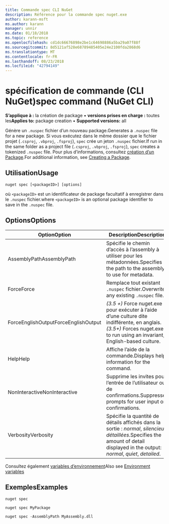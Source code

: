 ```yaml
---
title: Commande spec CLI NuGet
description: Référence pour la commande spec nuget.exe
author: karann-msft
ms.author: karann
manager: unnir
ms.date: 01/18/2018
ms.topic: reference
ms.openlocfilehash: cd1dc66676898e2be1c64698886a5ba29a07f88f
ms.sourcegitcommit: 8d5121af528e68789485405e24e2100fda2868d6
ms.translationtype: MT
ms.contentlocale: fr-FR
ms.lasthandoff: 08/23/2018
ms.locfileid: "42794149"
---
```

# <a name="spec-command-nuget-cli"></a><span data-ttu-id="44e0b-103">spécification de commande (CLI NuGet)</span><span class="sxs-lookup"><span data-stu-id="44e0b-103">spec command (NuGet CLI)</span></span>

<span data-ttu-id="44e0b-104">**S’applique à :** la création de package &bullet; **versions prises en charge :** toutes les</span><span class="sxs-lookup"><span data-stu-id="44e0b-104">**Applies to:** package creation &bullet; **Supported versions:** all</span></span>

<span data-ttu-id="44e0b-105">Génère un `.nuspec` fichier d’un nouveau package.</span><span class="sxs-lookup"><span data-stu-id="44e0b-105">Generates a `.nuspec` file for a new package.</span></span> <span data-ttu-id="44e0b-106">Si vous exécutez dans le même dossier que le fichier projet (`.csproj`, `.vbproj`, `.fsproj`), `spec` crée un jeton `.nuspec` fichier.</span><span class="sxs-lookup"><span data-stu-id="44e0b-106">If run in the same folder as a project file (`.csproj`, `.vbproj`, `.fsproj`), `spec` creates a tokenized `.nuspec` file.</span></span> <span data-ttu-id="44e0b-107">Pour plus d’informations, consultez [création d’un Package](../create-packages/creating-a-package.md).</span><span class="sxs-lookup"><span data-stu-id="44e0b-107">For additional information, see [Creating a Package](../create-packages/creating-a-package.md).</span></span>

## <a name="usage"></a><span data-ttu-id="44e0b-108">Utilisation</span><span class="sxs-lookup"><span data-stu-id="44e0b-108">Usage</span></span>

```cli
nuget spec [<packageID>] [options]
```

<span data-ttu-id="44e0b-109">où `<packageID>` est un identificateur de package facultatif à enregistrer dans le `.nuspec` fichier.</span><span class="sxs-lookup"><span data-stu-id="44e0b-109">where `<packageID>` is an optional package identifier to save in the `.nuspec` file.</span></span>

## <a name="options"></a><span data-ttu-id="44e0b-110">Options</span><span class="sxs-lookup"><span data-stu-id="44e0b-110">Options</span></span>

| <span data-ttu-id="44e0b-111">Option</span><span class="sxs-lookup"><span data-stu-id="44e0b-111">Option</span></span> | <span data-ttu-id="44e0b-112">Description</span><span class="sxs-lookup"><span data-stu-id="44e0b-112">Description</span></span> |
| --- | --- |
| <span data-ttu-id="44e0b-113">AssemblyPath</span><span class="sxs-lookup"><span data-stu-id="44e0b-113">AssemblyPath</span></span> | <span data-ttu-id="44e0b-114">Spécifie le chemin d’accès à l’assembly à utiliser pour les métadonnées.</span><span class="sxs-lookup"><span data-stu-id="44e0b-114">Specifies the path to the assembly to use for metadata.</span></span> |
| <span data-ttu-id="44e0b-115">Force</span><span class="sxs-lookup"><span data-stu-id="44e0b-115">Force</span></span> | <span data-ttu-id="44e0b-116">Remplace tout existant `.nuspec` fichier.</span><span class="sxs-lookup"><span data-stu-id="44e0b-116">Overwrites any existing `.nuspec` file.</span></span> |
| <span data-ttu-id="44e0b-117">ForceEnglishOutput</span><span class="sxs-lookup"><span data-stu-id="44e0b-117">ForceEnglishOutput</span></span> | <span data-ttu-id="44e0b-118">*(3.5 +)* Force nuget.exe pour exécuter à l’aide d’une culture dite indifférente, en anglais.</span><span class="sxs-lookup"><span data-stu-id="44e0b-118">*(3.5+)* Forces nuget.exe to run using an invariant, English-based culture.</span></span> |
| <span data-ttu-id="44e0b-119">Help</span><span class="sxs-lookup"><span data-stu-id="44e0b-119">Help</span></span> | <span data-ttu-id="44e0b-120">Affiche l’aide de la commande.</span><span class="sxs-lookup"><span data-stu-id="44e0b-120">Displays help information for the command.</span></span> |
| <span data-ttu-id="44e0b-121">NonInteractive</span><span class="sxs-lookup"><span data-stu-id="44e0b-121">NonInteractive</span></span> | <span data-ttu-id="44e0b-122">Supprime les invites pour l’entrée de l’utilisateur ou de confirmations.</span><span class="sxs-lookup"><span data-stu-id="44e0b-122">Suppresses prompts for user input or confirmations.</span></span> |
| <span data-ttu-id="44e0b-123">Verbosity</span><span class="sxs-lookup"><span data-stu-id="44e0b-123">Verbosity</span></span> | <span data-ttu-id="44e0b-124">Spécifie la quantité de détails affichés dans la sortie : *normal*, *silencieux*, *détaillées*.</span><span class="sxs-lookup"><span data-stu-id="44e0b-124">Specifies the amount of detail displayed in the output: *normal*, *quiet*, *detailed*.</span></span> |

<span data-ttu-id="44e0b-125">Consultez également [variables d’environnement](cli-ref-environment-variables.md)</span><span class="sxs-lookup"><span data-stu-id="44e0b-125">Also see [Environment variables](cli-ref-environment-variables.md)</span></span>

## <a name="examples"></a><span data-ttu-id="44e0b-126">Exemples</span><span class="sxs-lookup"><span data-stu-id="44e0b-126">Examples</span></span>

```cli
nuget spec

nuget spec MyPackage

nuget spec -AssemblyPath MyAssembly.dll
```
